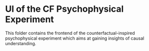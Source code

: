 # UI of the CF Psychophysical Experiment
This folder contains the frontend of the counterfactual-inspired psychophysical experiment which aims at gaining insights of causal understanding.
